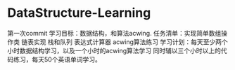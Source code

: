 # DataStructure-Learning
第一次commit
学习目标：数据结构，和算法acwing.
任务清单：实现简单数组操作类
          链表实现
          栈和队列
          表达式计算器
          acwing算法练习
学习计划：每天至少两个小时数据结构学习，以及一个小时的acwing算法学习
          同时辅以三个小时以上的代码练习，每天50个英语单词学习。
          
          
